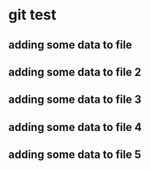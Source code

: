 # git test

## adding some data to file
## adding some data to file 2
## adding some data to file 3
## adding some data to file 4
## adding some data to file 5



